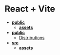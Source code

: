 <!-- generated by markdown-notes-tree -->

# React + Vite

<!-- optional markdown-notes-tree directory description starts here -->

<!-- optional markdown-notes-tree directory description ends here -->

- [**public**](dist)
    - [**assets**](dist/assets)
- [**public**](public)
    - [Distributions](public/Distributions.md)
- [**src**](src)
    - [**assets**](src/assets)
